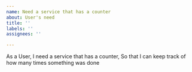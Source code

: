 ```yaml
---
name: Need a service that has a counter
about: User's need
title: ''
labels: ''
assignees: ''

---
```


As a User, I need a service that has a counter, So that I can keep track of how many times something was done
